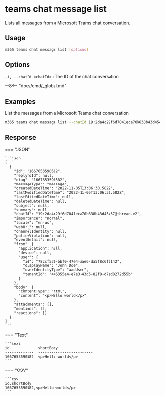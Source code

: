 # teams chat message list

Lists all messages from a Microsoft Teams chat conversation.

## Usage

```sh
m365 teams chat message list [options]
```

## Options

`-i, --chatId <chatId>`
: The ID of the chat conversation

--8<-- "docs/cmd/_global.md"

## Examples

List the messages from a Microsoft Teams chat conversation

```sh
m365 teams chat message list --chatId 19:2da4c29f6d7041eca70b638b43d45437@thread.v2
```

## Response

=== "JSON"

    ```json
    [
      {
        "id": "1667653590582",
        "replyToId": null,
        "etag": "1667653590582",
        "messageType": "message",
        "createdDateTime": "2022-11-05T13:06:30.582Z",
        "lastModifiedDateTime": "2022-11-05T13:06:30.582Z",
        "lastEditedDateTime": null,
        "deletedDateTime": null,
        "subject": null,
        "summary": null,
        "chatId": "19:2da4c29f6d7041eca70b638b43d45437@thread.v2",
        "importance": "normal",
        "locale": "en-us",
        "webUrl": null,
        "channelIdentity": null,
        "policyViolation": null,
        "eventDetail": null,
        "from": {
          "application": null,
          "device": null,
          "user": {
            "id": "78ccf530-bbf0-47e4-aae6-da5f8c6fb142",
            "displayName": "John Doe",
            "userIdentityType": "aadUser",
            "tenantId": "446355e4-e7e3-43d5-82f8-d7ad8272d55b"
          }
        },
        "body": {
          "contentType": "html",
          "content": "<p>Hello world</p>"
        },
        "attachments": [],
        "mentions": [],
        "reactions": []
      }
    ]
    ```

=== "Text"

    ```text
    id             shortBody
    -------------  -------------------------
    1667653590582  <p>Hello world</p>
    ```

=== "CSV"

    ```csv
    id,shortBody
    1667653590582,<p>Hello world</p>
    ```
